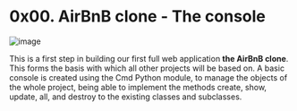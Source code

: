# 0x00. AirBnB clone - The console

![image](https://user-images.githubusercontent.com/83376852/217402064-be2e1730-01c5-49cd-a051-9b191edc7173.png)

This is a first step in building our first full web application **the AirBnB clone**. This forms the basis with which  all other projects will be based on. 
A basic console is created using the Cmd Python module, to manage the objects of the whole project, being able to implement the methods create, show, update, all, and destroy to the existing classes and subclasses.

